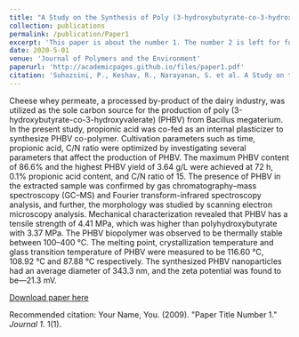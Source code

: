 ```yaml
---
title: "A Study on the Synthesis of Poly (3-hydroxybutyrate-co-3-hydroxyvalerate) by Bacillus megaterium Utilizing Cheese Whey Permeate"
collection: publications
permalink: /publication/Paper1
excerpt: 'This paper is about the number 1. The number 2 is left for future work.'
date: 2020-5-01
venue: 'Journal of Polymers and the Environment'
paperurl: 'http://academicpages.github.io/files/paper1.pdf'
citation: 'Suhazsini, P., Keshav, R., Narayanan, S. et al. A Study on the Synthesis of Poly (3-hydroxybutyrate-co-3-hydroxyvalerate) by Bacillus megaterium Utilizing Cheese Whey Permeate. J Polym Environ 28, 1390–1405 (2020). https://doi.org/10.1007/s10924-020-01687-x'
---
```

Cheese whey permeate, a processed by-product of the dairy industry, was utilized as the sole carbon source for the production of poly (3-hydroxybutyrate-co-3-hydroxyvalerate) (PHBV) from Bacillus megaterium. In the present study, propionic acid was co-fed as an internal plasticizer to synthesize PHBV co-polymer. Cultivation parameters such as time, propionic acid, C/N ratio were optimized by investigating several parameters that affect the production of PHBV. The maximum PHBV content of 86.6% and the highest PHBV yield of 3.64 g/L were achieved at 72 h, 0.1% propionic acid content, and C/N ratio of 15. The presence of PHBV in the extracted sample was confirmed by gas chromatography–mass spectroscopy (GC–MS) and Fourier transform-infrared spectroscopy analysis, and further, the morphology was studied by scanning electron microscopy analysis. Mechanical characterization revealed that PHBV has a tensile strength of 4.41 MPa, which was higher than polyhydroxybutyrate with 3.37 MPa. The PHBV biopolymer was observed to be thermally stable between 100–400 °C. The melting point, crystallization temperature and glass transition temperature of PHBV were measured to be 116.60 °C, 108.92 °C and 87.88 °C respectively. The synthesized PHBV nanoparticles had an average diameter of 343.3 nm, and the zeta potential was found to be—21.3 mV.

[Download paper here](http://academicpages.github.io/files/paper1.pdf)

Recommended citation: Your Name, You. (2009). "Paper Title Number 1." <i>Journal 1</i>. 1(1).